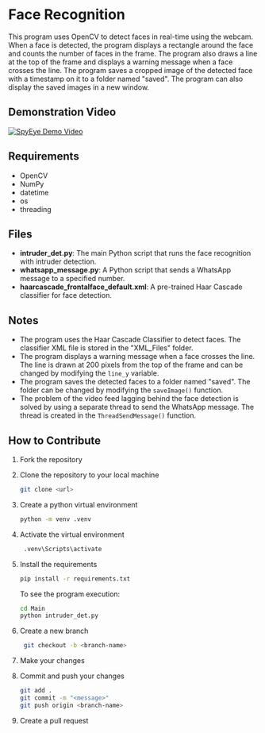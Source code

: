 # Face Recognition

This program uses OpenCV to detect faces in real-time using the webcam. When a face is detected, the program displays a rectangle around the face and counts the number of faces in the frame. The program also draws a line at the top of the frame and displays a warning message when a face crosses the line. The program saves a cropped image of the detected face with a timestamp on it to a folder named "saved". The program can also display the saved images in a new window.

## Demonstration Video

[![SpyEye Demo Video](./demo/thumbnail.png)](https://youtu.be/vapcstpVHJY)

## Requirements

- OpenCV
- NumPy
- datetime
- os
- threading

## Files

- **intruder_det.py**: The main Python script that runs the face recognition with intruder detection.
- **whatsapp_message.py**: A Python script that sends a WhatsApp message to a specified number.
- **haarcascade_frontalface_default.xml**: A pre-trained Haar Cascade classifier for face detection.

## Notes

- The program uses the Haar Cascade Classifier to detect faces. The classifier XML file is stored in the "XML_Files" folder.
- The program displays a warning message when a face crosses the line. The line is drawn at 200 pixels from the top of the frame and can be changed by modifying the `line_y` variable.
- The program saves the detected faces to a folder named "saved". The folder can be changed by modifying the `saveImage()` function.
- The problem of the video feed lagging behind the face detection is solved by using a separate thread to send the WhatsApp message. The thread is created in the `ThreadSendMessage()` function.

## How to Contribute

1. Fork the repository
2. Clone the repository to your local machine

   ```bash
   git clone <url>
   ```

3. Create a python virtual environment

   ```bash
   python -m venv .venv
   ```

4. Activate the virtual environment

   ```bash
    .venv\Scripts\activate
   ```

5. Install the requirements

   ```bash
   pip install -r requirements.txt
   ```

   To see the program execution:

   ```bash
   cd Main
   python intruder_det.py
   ```

6. Create a new branch

   ```bash
    git checkout -b <branch-name>
   ```

7. Make your changes

8. Commit and push your changes

   ```bash
   git add .
   git commit -m "<message>"
   git push origin <branch-name>
   ```

9. Create a pull request
